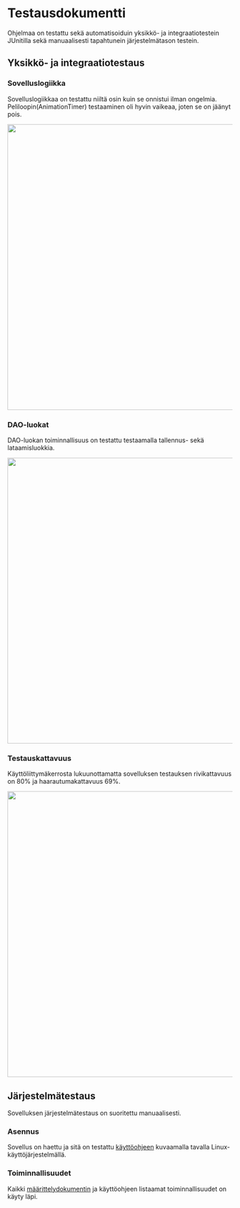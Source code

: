 # Testausdokumentti

Ohjelmaa on testattu sekä automatisoiduin yksikkö- ja integraatiotestein JUnitilla sekä manuaalisesti tapahtunein järjestelmätason testein.

## Yksikkö- ja integraatiotestaus

### Sovelluslogiikka

Sovelluslogiikkaa on testattu niiltä osin kuin se onnistui ilman ongelmia. Peliloopin(AnimationTimer) testaaminen oli hyvin vaikeaa, joten se on jäänyt pois.

<img src="https://raw.githubusercontent.com/Mustekala/otm-harjoitustyo/master/GravitySimulator/dokumentaatio/kuvat/testaus_domain.png" width="640">

### DAO-luokat

DAO-luokan toiminnallisuus on testattu testaamalla tallennus- sekä lataamisluokkia.

<img src="https://raw.githubusercontent.com/Mustekala/otm-harjoitustyo/master/GravitySimulator/dokumentaatio/kuvat/testaus_dao.png" width="640">

### Testauskattavuus

Käyttöliittymäkerrosta lukuunottamatta sovelluksen testauksen rivikattavuus on 80% ja haarautumakattavuus 69%.

<img src="https://raw.githubusercontent.com/Mustekala/otm-harjoitustyo/master/GravitySimulator/dokumentaatio/kuvat/testaus_kaikki.png" width="640">

## Järjestelmätestaus

Sovelluksen järjestelmätestaus on suoritettu manuaalisesti.

### Asennus

Sovellus on haettu ja sitä on testattu [käyttöohjeen](https://raw.githubusercontent.com/Mustekala/otm-harjoitustyo/master/GravitySimulator/dokumentaatio/kayttoohje.md) kuvaamalla tavalla Linux-käyttöjärjestelmällä.

### Toiminnallisuudet

Kaikki [määrittelydokumentin](https://raw.githubusercontent.com/Mustekala/otm-harjoitustyo/master/GravitySimulator/dokumentaatio/vaatimusmaarittely) ja käyttöohjeen listaamat toiminnallisuudet on käyty läpi.


